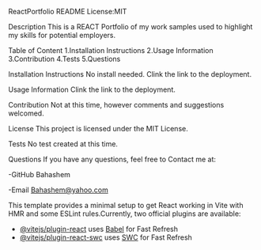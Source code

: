 ReactPortfolio README
License:MIT

Description
This is a REACT Portfolio of my work samples used to highlight my skills for potential employers.

Table of Content
1.Installation Instructions 2.Usage Information 3.Contribution 4.Tests 5.Questions

Installation Instructions
No install needed. Clink the link to the deployment.

Usage Information
Clink the link to the deployment.

Contribution
Not at this time, however comments and suggestions welcomed.

License
This project is licensed under the MIT License.

Tests
No test created at this time.

Questions
If you have any questions, feel free to Contact me at:

-GitHub Bahashem

-Email Bahashem@yahoo.com



This template provides a minimal setup to get React working in Vite with HMR and some ESLint rules.Currently, two official plugins are available:

- [@vitejs/plugin-react](https://github.com/vitejs/vite-plugin-react/blob/main/packages/plugin-react/README.md) uses [Babel](https://babeljs.io/) for Fast Refresh
- [@vitejs/plugin-react-swc](https://github.com/vitejs/vite-plugin-react-swc) uses [SWC](https://swc.rs/) for Fast Refresh
